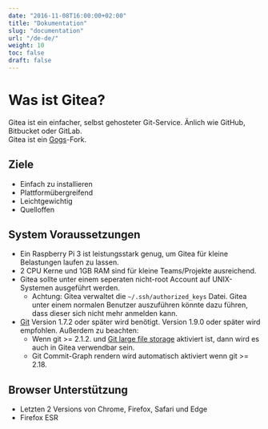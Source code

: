 ```yaml
---
date: "2016-11-08T16:00:00+02:00"
title: "Dokumentation"
slug: "documentation"
url: "/de-de/"
weight: 10
toc: false
draft: false
---
```


# Was ist Gitea?

Gitea ist ein einfacher, selbst gehosteter Git-Service. Änlich wie GitHub, Bitbucket oder GitLab.  
Gitea ist ein [Gogs](http://gogs.io)-Fork.

## Ziele

 * Einfach zu installieren
 * Plattformübergreifend
 * Leichtgewichtig
 * Quelloffen

## System Voraussetzungen

- Ein Raspberry Pi 3 ist leistungsstark genug, um Gitea für kleine Belastungen laufen zu lassen.
- 2 CPU Kerne und 1GB RAM sind für kleine Teams/Projekte ausreichend.
- Gitea sollte unter einem seperaten nicht-root Account auf UNIX-Systemen ausgeführt werden.
   - Achtung: Gitea verwaltet die `~/.ssh/authorized_keys` Datei. Gitea unter einem normalen Benutzer auszuführen könnte dazu führen, dass dieser sich nicht mehr anmelden kann.
- [Git](https://git-scm.com/) Version 1.7.2 oder später wird benötigt. Version 1.9.0 oder später wird empfohlen. Außerdem zu beachten:
   - Wenn git >= 2.1.2. und [Git large file storage](https://git-lfs.github.com/) aktiviert ist, dann wird es auch in Gitea verwendbar sein.
   - Git Commit-Graph rendern wird automatisch aktiviert wenn git >= 2.18.

## Browser Unterstützung

- Letzten 2 Versions von Chrome, Firefox, Safari und Edge
- Firefox ESR
